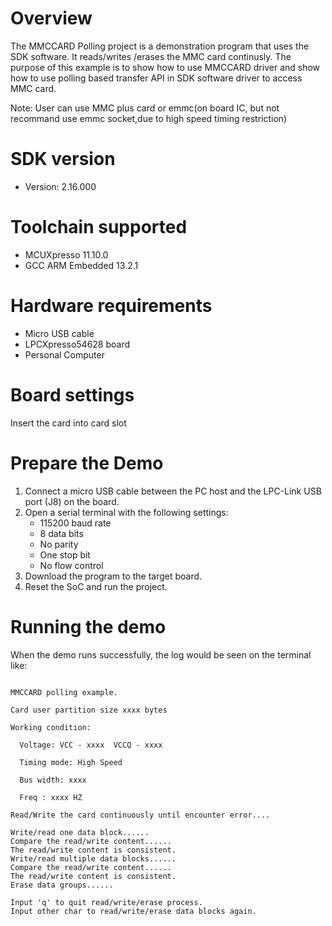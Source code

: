Overview
========
The MMCCARD Polling project is a demonstration program that uses the SDK software. It reads/writes
/erases the MMC card continusly. The purpose of this example is to show how to use MMCCARD driver and
show how to use polling based transfer API in SDK software driver to access MMC card.

Note:
User can use MMC plus card or emmc(on board IC, but not recommand use emmc socket,due to high speed timing restriction)

SDK version
===========
- Version: 2.16.000

Toolchain supported
===================
- MCUXpresso  11.10.0
- GCC ARM Embedded  13.2.1

Hardware requirements
=====================
- Micro USB cable
- LPCXpresso54628 board
- Personal Computer

Board settings
==============
Insert the card into card slot

Prepare the Demo
================
1.  Connect a micro USB cable between the PC host and the LPC-Link USB port (J8) on the board.
2.  Open a serial terminal with the following settings:
    - 115200 baud rate
    - 8 data bits
    - No parity
    - One stop bit
    - No flow control
3.  Download the program to the target board.
4.  Reset the SoC and run the project.

Running the demo
================
When the demo runs successfully, the log would be seen on the terminal like:

~~~~~~~~~~~~~~~~~~~~~~~~~~~~~~~~~~~~~~~~~~~~~~~~~~~~~~~~~~~~~~~~~~~~~~~~~~~~~~~~~~~

MMCCARD polling example.

Card user partition size xxxx bytes

Working condition:

  Voltage: VCC - xxxx  VCCQ - xxxx

  Timing mode: High Speed

  Bus width: xxxx

  Freq : xxxx HZ

Read/Write the card continuously until encounter error.... 

Write/read one data block......
Compare the read/write content......
The read/write content is consistent.
Write/read multiple data blocks......
Compare the read/write content......
The read/write content is consistent.
Erase data groups......

Input 'q' to quit read/write/erase process.                
Input other char to read/write/erase data blocks again.
~~~~~~~~~~~~~~~~~~~~~~~~~~~~~~~~~~~~~~~~~~~~~~~~~~~~~~~~~~~~~~~~~~~~~~~~~~~~~~~~~~~~~

